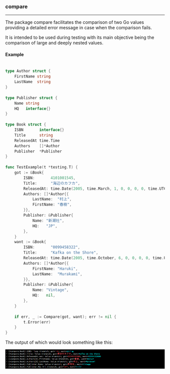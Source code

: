 ### compare
---------------------------------------

The package compare facilitates the comparison of two Go values providing
a detailed error message in case when the comparison fails.

It is intended to be used during testing with its main objective being the
comparison of large and deeply nested values.



#### Example

```go

type Author struct {
	FirstName string
	LastName  string
}

type Publisher struct {
	Name string
	HQ   interface{}
}

type Book struct {
	ISBN       interface{}
	Title      string
	ReleasedAt time.Time
	Authors    []*Author
	Publisher  *Publisher
}

func TestExample(t *testing.T) {
	got := &Book{
		ISBN:       4101001545,
		Title:      "海辺のカフカ",
		ReleasedAt: time.Date(2005, time.March, 1, 0, 0, 0, 0, time.UTC),
		Authors: []*Author{{
			LastName:  "村上",
			FirstName: "春樹",
		}},
		Publisher: &Publisher{
			Name: "新潮社",
			HQ:   "JP",
		},
	}
	want := &Book{
		ISBN:       "0099458322",
		Title:      "Kafka on the Shore",
		ReleasedAt: time.Date(2005, time.October, 6, 0, 0, 0, 0, time.UTC),
		Authors: []*Author{{
			FirstName: "Haruki",
			LastName:  "Murakami",
		}},
		Publisher: &Publisher{
			Name: "Vintage",
			HQ:   nil,
		},
	}

	if err, _ := Compare(got, want); err != nil {
		t.Error(err)
	}
}

```

The output of which would look something like this:

![example output](https://github.com/frk/compare/raw/master/images/output_example2.png)